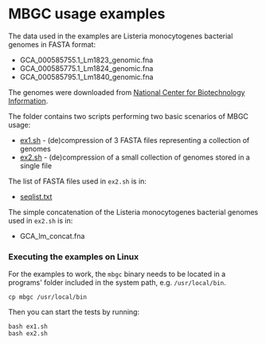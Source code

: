 # MBGC usage examples

The data used in the examples are Listeria monocytogenes bacterial genomes in FASTA format:
* GCA_000585755.1_Lm1823_genomic.fna
* GCA_000585775.1_Lm1824_genomic.fna
* GCA_000585795.1_Lm1840_genomic.fna

The genomes were downloaded from [National Center for Biotechnology Information](https://www.ncbi.nlm.nih.gov/pathogens).

The folder contains two scripts performing two basic scenarios of MBGC usage:
* [ex1.sh](ex1.sh) - (de)compression of 3 FASTA files representing a collection of genomes
* [ex2.sh](ex2.sh) - (de)compression of a small collection of genomes stored in a single file

The list of FASTA files used in `ex2.sh` is in:
* [seqlist.txt](seqlist.txt)

The simple concatenation of the Listeria monocytogenes bacterial genomes used in `ex2.sh` is in:
* GCA_lm_concat.fna

### Executing the examples on Linux

For the examples to work, the `mbgc` binary needs to be located in a programs' folder 
included in the system path, e.g. `/usr/local/bin`.
```
cp mbgc /usr/local/bin 
```

Then you can start the tests by running:
```
bash ex1.sh
bash ex2.sh
```
